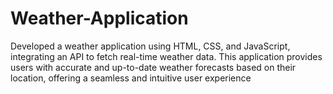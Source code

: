 # Weather-Application
Developed a weather application using HTML, CSS, and JavaScript, integrating an API to fetch real-time weather data. This application provides users with accurate and up-to-date weather forecasts based on their location, offering a seamless and intuitive user experience
